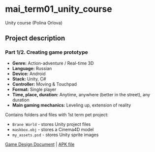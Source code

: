 # mai_term01_unity_course
Unity course (Polina Orlova)

## Project description

### Part 1/2. Creating game prototype

* **Genre:** Action-adventure / Real-time 3D
* **Language:** Russian
* **Device:** Android
* **Stack:** Unity, C#
* **Controller:** Moving & Touchpad
* **Format:** Single player 
* **Time, place, duration:** Anytime, anywhere (better in the street), any duration
* **Main gaming mechanics:** Leveling up, extension of reality

Contains folders and files with 1st term pet project:

* `Brane World` - stores Unity project files
* `maskbox.obj` - stores a Cinema4D model
* `my_assets.psd` - stores Unity sprite images

[Game Design Document](https://docs.google.com/document/d/1gnrIkXIX7wiFwsKgMpIlm66yU-C8fyZhFkBBAL3MAMU/edit#) | 
[APK file](https://drive.google.com/file/d/1sMJbFZkcG5tCutmM27qpwjleQvXFiNVc/view?usp=sharing)
